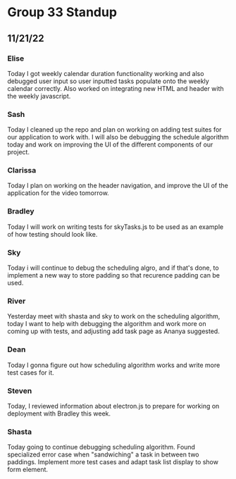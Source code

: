 # Group 33 Standup
## 11/21/22

### Elise
Today I got weekly calendar duration functionality working and also debugged user input so user inputted tasks populate onto the weekly calendar correctly. Also worked on integrating new HTML and header with the weekly javascript.

### Sash
Today I cleaned up the repo and plan on working on adding test suites for our application to work with. I will also be debugging the schedule algorithm today and work on improving the UI of the different components of our project.

### Clarissa
Today I plan on working on the header navigation, and improve the UI of the application for the video tomorrow.

### Bradley
Today I will work on writing tests for skyTasks.js to be used as an example of how testing should look like.

### Sky

Today i will continue to debug the scheduling algro, and if that's done, to implement a new way to store padding so that recurence padding can be used.

### River
Yesterday meet with shasta and sky to work on the scheduling algorithm, today I want to help with debugging the algorithm and work more on coming up with tests, and adjusting add task page as Ananya suggested.

### Dean
Today I gonna figure out how scheduling algorithm works and write more test cases for it.

### Steven
Today, I reviewed information about electron.js to prepare for working on deployment with Bradley this week.

### Shasta
Today going to continue debugging scheduling algorithm. Found specialized error case when "sandwiching" a task in between two paddings. Implement more test cases and adapt task list display to show form element.

